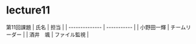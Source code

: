 # lecture11
第11回課題
| 氏名           | 担当    |
| -------------- | ----------- |
| 小野田一輝 | チームリーダー |
| 酒井　颯 | ファイル監視 |
